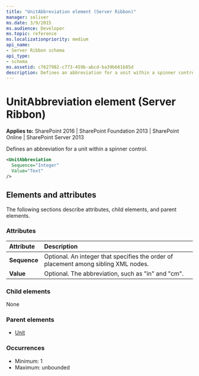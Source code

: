```yaml
---
title: "UnitAbbreviation element (Server Ribbon)"
manager: soliver
ms.date: 3/9/2015
ms.audience: Developer
ms.topic: reference
ms.localizationpriority: medium
api_name:
- Server Ribbon schema
api_type:
- schema
ms.assetid: c7627982-c773-459b-abcd-ba39b661b85d
description: Defines an abbreviation for a unit within a spinner control.
---
```


# UnitAbbreviation element (Server Ribbon)

**Applies to:** SharePoint 2016 | SharePoint Foundation 2013 | SharePoint Online | SharePoint Server 2013

Defines an abbreviation for a unit within a spinner control.

```XML
<UnitAbbreviation
  Sequence="Integer"
  Value="Text"
/>
```

## Elements and attributes

The following sections describe attributes, child elements, and parent elements.

### Attributes

|**Attribute**|**Description**|
|:-----|:-----|
|**Sequence** <br/> |Optional. An integer that specifies the order of placement among sibling XML nodes.  <br/> |
|**Value** <br/> |Optional. The abbreviation, such as "in" and "cm".  <br/> |

### Child elements

None

### Parent elements

- [Unit](unit-element-spinner.md)

### Occurrences

- Minimum: 1
- Maximum: unbounded
